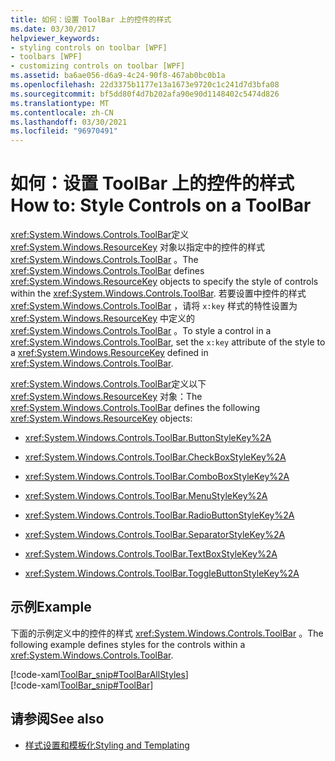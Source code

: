 ```yaml
---
title: 如何：设置 ToolBar 上的控件的样式
ms.date: 03/30/2017
helpviewer_keywords:
- styling controls on toolbar [WPF]
- toolbars [WPF]
- customizing controls on toolbar [WPF]
ms.assetid: ba6ae056-d6a9-4c24-90f8-467ab0bc0b1a
ms.openlocfilehash: 22d3375b1177e13a1673e9720c1c241d7d3bfa08
ms.sourcegitcommit: bf5dd80f4d7b202afa90e90d1148402c5474d826
ms.translationtype: MT
ms.contentlocale: zh-CN
ms.lasthandoff: 03/30/2021
ms.locfileid: "96970491"
---
```

# <a name="how-to-style-controls-on-a-toolbar"></a><span data-ttu-id="1703c-102">如何：设置 ToolBar 上的控件的样式</span><span class="sxs-lookup"><span data-stu-id="1703c-102">How to: Style Controls on a ToolBar</span></span>
<span data-ttu-id="1703c-103"><xref:System.Windows.Controls.ToolBar>定义 <xref:System.Windows.ResourceKey> 对象以指定中的控件的样式 <xref:System.Windows.Controls.ToolBar> 。</span><span class="sxs-lookup"><span data-stu-id="1703c-103">The <xref:System.Windows.Controls.ToolBar> defines <xref:System.Windows.ResourceKey> objects to specify the style of controls within the <xref:System.Windows.Controls.ToolBar>.</span></span>  <span data-ttu-id="1703c-104">若要设置中控件的样式 <xref:System.Windows.Controls.ToolBar> ，请将 `x:key` 样式的特性设置为 <xref:System.Windows.ResourceKey> 中定义的 <xref:System.Windows.Controls.ToolBar> 。</span><span class="sxs-lookup"><span data-stu-id="1703c-104">To style a control in a <xref:System.Windows.Controls.ToolBar>, set the `x:key` attribute of the style to a <xref:System.Windows.ResourceKey> defined in <xref:System.Windows.Controls.ToolBar>.</span></span>  
  
 <span data-ttu-id="1703c-105"><xref:System.Windows.Controls.ToolBar>定义以下 <xref:System.Windows.ResourceKey> 对象：</span><span class="sxs-lookup"><span data-stu-id="1703c-105">The <xref:System.Windows.Controls.ToolBar> defines the following <xref:System.Windows.ResourceKey> objects:</span></span>  
  
- <xref:System.Windows.Controls.ToolBar.ButtonStyleKey%2A>  
  
- <xref:System.Windows.Controls.ToolBar.CheckBoxStyleKey%2A>  
  
- <xref:System.Windows.Controls.ToolBar.ComboBoxStyleKey%2A>  
  
- <xref:System.Windows.Controls.ToolBar.MenuStyleKey%2A>  
  
- <xref:System.Windows.Controls.ToolBar.RadioButtonStyleKey%2A>  
  
- <xref:System.Windows.Controls.ToolBar.SeparatorStyleKey%2A>  
  
- <xref:System.Windows.Controls.ToolBar.TextBoxStyleKey%2A>  
  
- <xref:System.Windows.Controls.ToolBar.ToggleButtonStyleKey%2A>  
  
## <a name="example"></a><span data-ttu-id="1703c-106">示例</span><span class="sxs-lookup"><span data-stu-id="1703c-106">Example</span></span>  
 <span data-ttu-id="1703c-107">下面的示例定义中的控件的样式 <xref:System.Windows.Controls.ToolBar> 。</span><span class="sxs-lookup"><span data-stu-id="1703c-107">The following example defines styles for the controls within a <xref:System.Windows.Controls.ToolBar>.</span></span>  
  
 [!code-xaml[ToolBar_snip#ToolBarAllStyles](~/samples/snippets/csharp/VS_Snippets_Wpf/ToolBar_snip/CS/pane1.xaml#toolbarallstyles)]  
[!code-xaml[ToolBar_snip#ToolBar](~/samples/snippets/csharp/VS_Snippets_Wpf/ToolBar_snip/CS/pane1.xaml#toolbar)]  
  
## <a name="see-also"></a><span data-ttu-id="1703c-108">请参阅</span><span class="sxs-lookup"><span data-stu-id="1703c-108">See also</span></span>

- [<span data-ttu-id="1703c-109">样式设置和模板化</span><span class="sxs-lookup"><span data-stu-id="1703c-109">Styling and Templating</span></span>](/dotnet/desktop-wpf/fundamentals/styles-templates-overview)
